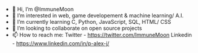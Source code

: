 - 👋 Hi, I’m @ImmuneMoon
- 👀 I’m interested in web, game developement & machine learning/ A.I.
- 🌱 I’m currently learning C, Python, JavaScript, SQL, HTML/ CSS
- 💞️ I’m looking to collaborate on open source projects
- 📫 How to reach me:
Twitter - https://twitter.com/ImmuneMoon
Linkedin - https://www.linkedin.com/in/p-alex-j/

<!---
ImmuneMoon/ImmuneMoon is a ✨ special ✨ repository because its `README.md` (this file) appears on your GitHub profile.
You can click the Preview link to take a look at your changes.
--->
